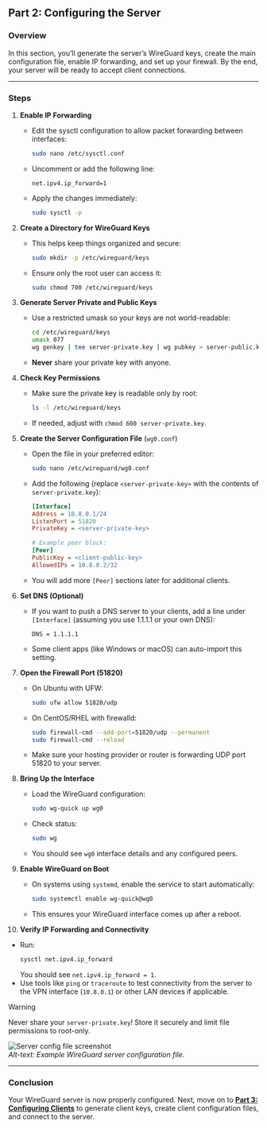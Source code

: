 ## Part 2: Configuring the Server

### **Overview**  
In this section, you’ll generate the server’s WireGuard keys, create the main configuration file, enable IP forwarding, and set up your firewall. By the end, your server will be ready to accept client connections.

---

### **Steps**  

1. **Enable IP Forwarding**  
   - Edit the sysctl configuration to allow packet forwarding between interfaces:  
     ```bash
     sudo nano /etc/sysctl.conf
     ```  
   - Uncomment or add the following line:  
     ```
     net.ipv4.ip_forward=1
     ```  
   - Apply the changes immediately:  
     ```bash
     sudo sysctl -p
     ```  

2. **Create a Directory for WireGuard Keys**  
   - This helps keep things organized and secure:  
     ```bash
     sudo mkdir -p /etc/wireguard/keys
     ```  
   - Ensure only the root user can access it:  
     ```bash
     sudo chmod 700 /etc/wireguard/keys
     ```

3. **Generate Server Private and Public Keys**  
   - Use a restricted umask so your keys are not world-readable:  
     ```bash
     cd /etc/wireguard/keys
     umask 077
     wg genkey | tee server-private.key | wg pubkey > server-public.key
     ```  
   - **Never** share your private key with anyone.

4. **Check Key Permissions**  
   - Make sure the private key is readable only by root:  
     ```bash
     ls -l /etc/wireguard/keys
     ```
   - If needed, adjust with `chmod 600 server-private.key`.

5. **Create the Server Configuration File** (`wg0.conf`)  
   - Open the file in your preferred editor:  
     ```bash
     sudo nano /etc/wireguard/wg0.conf
     ```  
   - Add the following (replace `<server-private-key>` with the contents of `server-private.key`):
     ```ini
     [Interface]
     Address = 10.8.0.1/24
     ListenPort = 51820
     PrivateKey = <server-private-key>

     # Example peer block:
     [Peer]
     PublicKey = <client-public-key>
     AllowedIPs = 10.8.0.2/32
     ```
   - You will add more `[Peer]` sections later for additional clients.

6. **Set DNS (Optional)**  
   - If you want to push a DNS server to your clients, add a line under `[Interface]` (assuming you use 1.1.1.1 or your own DNS):  
     ```
     DNS = 1.1.1.1
     ```
   - Some client apps (like Windows or macOS) can auto-import this setting.

7. **Open the Firewall Port (51820)**  
   - On Ubuntu with UFW:  
     ```bash
     sudo ufw allow 51820/udp
     ```  
   - On CentOS/RHEL with firewalld:  
     ```bash
     sudo firewall-cmd --add-port=51820/udp --permanent
     sudo firewall-cmd --reload
     ```
   - Make sure your hosting provider or router is forwarding UDP port 51820 to your server.

8. **Bring Up the Interface**  
   - Load the WireGuard configuration:  
     ```bash
     sudo wg-quick up wg0
     ```  
   - Check status:  
     ```bash
     sudo wg
     ```
   - You should see `wg0` interface details and any configured peers.

9. **Enable WireGuard on Boot**  
   - On systems using `systemd`, enable the service to start automatically:  
     ```bash
     sudo systemctl enable wg-quick@wg0
     ```  
   - This ensures your WireGuard interface comes up after a reboot.

10. **Verify IP Forwarding and Connectivity**  
   - Run:  
     ```bash
     sysctl net.ipv4.ip_forward
     ```  
     You should see `net.ipv4.ip_forward = 1`.  
   - Use tools like `ping` or `traceroute` to test connectivity from the server to the VPN interface (`10.8.0.1`) or other LAN devices if applicable.

> [!WARNING]  
> Never share your `server-private.key`! Store it securely and limit file permissions to root-only.

![Server config file screenshot](assets/server-config.png "Server configuration example")  
*Alt-text: Example WireGuard server configuration file.*

---

### **Conclusion**  
Your WireGuard server is now properly configured. Next, move on to **[Part 3: Configuring Clients](./part3.md)** to generate client keys, create client configuration files, and connect to the server.
